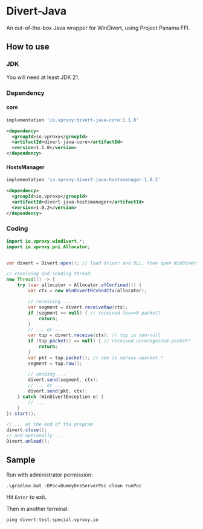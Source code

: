 # Divert-Java

An out-of-the-box Java wrapper for WinDivert, using Project Panama FFI.

## How to use

### JDK

You will need at least JDK 21.

### Dependency

#### core

```groovy
implementation 'io.vproxy:divert-java-core:1.1.0'
```

```xml
<dependency>
  <groupId>io.vproxy</groupId>
  <artifactId>divert-java-core</artifactId>
  <version>1.1.0</version>
</dependency>
```

#### HostsManager

```groovy
implementation 'io.vproxy:divert-java-hostsmanager:1.0.2'
```

```xml
<dependency>
  <groupId>io.vproxy</groupId>
  <artifactId>divert-java-hostsmanager</artifactId>
  <version>1.0.2</version>
</dependency>
```

### Coding

```java
import io.vproxy.windivert.*;
import io.vproxy.pni.Allocator;


var divert = Divert.open(); // load driver and DLL, then open WinDivert handle

// receiving and sending thread
new Thread(() -> {
    try (var allocator = Allocator.ofConfined()) {
        var ctx = new WinDivertRcvSndCtx(allocator);

        // receiving ...
        var segment = divert.receiveRaw(ctx);
        if (segment == null) { // received len==0 packet?
            return;
        }
        // ... or ...
        var tup = divert.receive(ctx); // tup is non-null
        if (tup.packet() == null) { // received unrecognized packet?
            return;
        }
        var pkt = tup.packet(); // see io.vproxy.vpacket.*
        segment = tup.raw();

        // sending ...
        divert.send(segment, ctx);
        // ... or ...
        divert.send(pkt, ctx);
    } catch (WinDivertException e) {
        // ...
    }
}).start();

// ... at the end of the program
divert.close();
// and optionally ...
Divert.unload();
```

## Sample

Run with administrator permission:

```
.\gradlew.bat -DPoc=DummyDnsServerPoc clean runPoc
```

Hit `Enter` to exit.

Then in another terminal:

```
ping divert-test.special.vproxy.io
```
